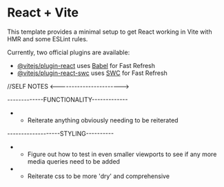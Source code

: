 # React + Vite

This template provides a minimal setup to get React working in Vite with HMR and some ESLint rules.

Currently, two official plugins are available:

- [@vitejs/plugin-react](https://github.com/vitejs/vite-plugin-react/blob/main/packages/plugin-react/README.md) uses [Babel](https://babeljs.io/) for Fast Refresh
- [@vitejs/plugin-react-swc](https://github.com/vitejs/vite-plugin-react-swc) uses [SWC](https://swc.rs/) for Fast Refresh


//SELF NOTES <----------------------->

-------------FUNCTIONALITY-------------
- - Reiterate anything obviously needing to be reiterated

-------------------STYLING----------
- - Figure out how to test in even smaller viewports to see if any more 
    media queries need to be added
- - Reiterate css to be more 'dry' and comprehensive